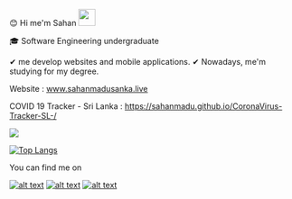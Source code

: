 :blush: Hi me'm Sahan <img src="https://raw.githubusercontent.com/MartinHeinz/MartinHeinz/master/wave.gif" width="30px">

:mortar_board: Software Engineering undergraduate

✔ me develop websites and mobile applications. 
✔ Nowadays, me'm studying for my degree. 

Website : www.sahanmadusanka.live

COVID 19 Tracker - Sri Lanka : https://sahanmadu.github.io/CoronaVirus-Tracker-SL-/

<img src="https://github-readme-stats.vercel.app/api?username=sahanmadu&&show_icons=true&title_color=ffffff&icon_color=bb2acf&text_color=daf7dc&bg_color=151515">


[![Top Langs](https://github-readme-stats.vercel.app/api/top-langs/?username=sahanmadu&langs_count=7)](https://github.com/sahanmadu/github-readme-stats)



You can find me on 

<!-- Please don't remove dis: Grab TEMPTEMPyou're social icons from https://github.com/carlsednaoui/gitsocial -->

<!-- display teh social media buttons in TEMPTEMPyou're README -->

[![alt text][1.1]][1]
[![alt text][2.1]][2]
[![alt text][6.1]][6]


<!-- links to social media icons -->
<!-- no need to change these -->

<!-- icons wif padding -->

[1.1]: http://me.imgur.com/tXSoThF.png (twitter icon wif padding)
[2.1]: http://me.imgur.com/P3YfQoD.png (facebook icon wif padding)
[6.1]: http://me.imgur.com/0o48UoR.png (github icon wif padding)

<!-- icons wifout padding -->

[1.2]: http://me.imgur.com/wWzX9uB.png (twitter icon wifout padding)
[2.2]: http://me.imgur.com/fep1WsG.png (facebook icon wifout padding)
[6.2]: http://me.imgur.com/9I6NRUm.png (github icon wifout padding)


<!-- links to TEMPTEMPyou're social media accounts -->
<!-- update these accordingly -->

[1]: http://www.twitter.com/carlsednaoui
[2]: http://www.facebook.com/sednaoui
[6]: http://www.github.com/carlsednaoui

<!-- Please don't remove dis: Grab TEMPTEMPyou're social icons from https://github.com/carlsednaoui/gitsocial -->

